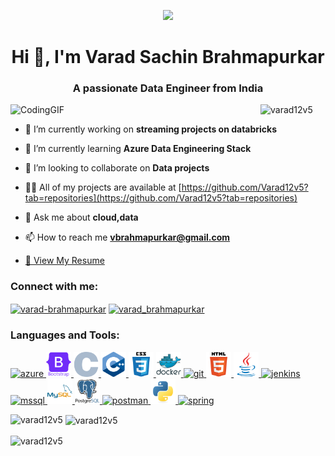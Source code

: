 <p align="center">
  <img src="https://git-profile-readme-banner.vercel.app/api/python?username=Varad12v5&txt=A%20Azure%20Data%20Engineer">
</p>
<h1 align="center">Hi 👋, I'm Varad Sachin Brahmapurkar</h1>
<h3 align="center">A passionate Data Engineer from India</h3>
<img align="left" width="400" alt="CodingGIF" src="https://media.giphy.com/media/fryY00CO4xCz4uJuDQ/giphy.gif">

<p align="left"> <img src="https://komarev.com/ghpvc/?username=varad12v5&label=Profile%20views&color=0e75b6&style=flat" alt="varad12v5" /> </p>

- 🔭 I’m currently working on **streaming projects on databricks**

- 🌱 I’m currently learning **Azure Data Engineering Stack**

- 👯 I’m looking to collaborate on **Data projects**

- 👨‍💻 All of my projects are available at [https://github.com/Varad12v5?tab=repositories](https://github.com/Varad12v5?tab=repositories)

- 💬 Ask me about **cloud,data**

- 📫 How to reach me **vbrahmapurkar@gmail.com**

- [📄 View My Resume](https://drive.google.com/file/d/1ZvvkcZ32I0g_0tDB9Zd4RuMY_W1faAQT/view?usp=drive_link)

<h3 align="left">Connect with me:</h3>
<p align="left">
<a href="https://linkedin.com/in/varad-brahmapurkar" target="blank"><img align="center" src="https://raw.githubusercontent.com/rahuldkjain/github-profile-readme-generator/master/src/images/icons/Social/linked-in-alt.svg" alt="varad-brahmapurkar" height="30" width="40" /></a>
<a href="https://instagram.com/varad_brahmapurkar" target="blank"><img align="center" src="https://raw.githubusercontent.com/rahuldkjain/github-profile-readme-generator/master/src/images/icons/Social/instagram.svg" alt="varad_brahmapurkar" height="30" width="40" /></a>
</p>

<h3 align="left">Languages and Tools:</h3>
<p align="left"> <a href="https://azure.microsoft.com/en-in/" target="_blank" rel="noreferrer"> <img src="https://www.vectorlogo.zone/logos/microsoft_azure/microsoft_azure-icon.svg" alt="azure" width="40" height="40"/> </a> <a href="https://getbootstrap.com" target="_blank" rel="noreferrer"> <img src="https://raw.githubusercontent.com/devicons/devicon/master/icons/bootstrap/bootstrap-plain-wordmark.svg" alt="bootstrap" width="40" height="40"/> </a> <a href="https://www.cprogramming.com/" target="_blank" rel="noreferrer"> <img src="https://raw.githubusercontent.com/devicons/devicon/master/icons/c/c-original.svg" alt="c" width="40" height="40"/> </a> <a href="https://www.w3schools.com/cpp/" target="_blank" rel="noreferrer"> <img src="https://raw.githubusercontent.com/devicons/devicon/master/icons/cplusplus/cplusplus-original.svg" alt="cplusplus" width="40" height="40"/> </a> <a href="https://www.w3schools.com/css/" target="_blank" rel="noreferrer"> <img src="https://raw.githubusercontent.com/devicons/devicon/master/icons/css3/css3-original-wordmark.svg" alt="css3" width="40" height="40"/> </a> <a href="https://www.docker.com/" target="_blank" rel="noreferrer"> <img src="https://raw.githubusercontent.com/devicons/devicon/master/icons/docker/docker-original-wordmark.svg" alt="docker" width="40" height="40"/> </a> <a href="https://git-scm.com/" target="_blank" rel="noreferrer"> <img src="https://www.vectorlogo.zone/logos/git-scm/git-scm-icon.svg" alt="git" width="40" height="40"/> </a> <a href="https://www.w3.org/html/" target="_blank" rel="noreferrer"> <img src="https://raw.githubusercontent.com/devicons/devicon/master/icons/html5/html5-original-wordmark.svg" alt="html5" width="40" height="40"/> </a> <a href="https://www.java.com" target="_blank" rel="noreferrer"> <img src="https://raw.githubusercontent.com/devicons/devicon/master/icons/java/java-original.svg" alt="java" width="40" height="40"/> </a> <a href="https://www.jenkins.io" target="_blank" rel="noreferrer"> <img src="https://www.vectorlogo.zone/logos/jenkins/jenkins-icon.svg" alt="jenkins" width="40" height="40"/> </a> <a href="https://www.microsoft.com/en-us/sql-server" target="_blank" rel="noreferrer"> <img src="https://www.svgrepo.com/show/303229/microsoft-sql-server-logo.svg" alt="mssql" width="40" height="40"/> </a> <a href="https://www.mysql.com/" target="_blank" rel="noreferrer"> <img src="https://raw.githubusercontent.com/devicons/devicon/master/icons/mysql/mysql-original-wordmark.svg" alt="mysql" width="40" height="40"/> </a> <a href="https://www.postgresql.org" target="_blank" rel="noreferrer"> <img src="https://raw.githubusercontent.com/devicons/devicon/master/icons/postgresql/postgresql-original-wordmark.svg" alt="postgresql" width="40" height="40"/> </a> <a href="https://postman.com" target="_blank" rel="noreferrer"> <img src="https://www.vectorlogo.zone/logos/getpostman/getpostman-icon.svg" alt="postman" width="40" height="40"/> </a> <a href="https://www.python.org" target="_blank" rel="noreferrer"> <img src="https://raw.githubusercontent.com/devicons/devicon/master/icons/python/python-original.svg" alt="python" width="40" height="40"/> </a> <a href="https://spring.io/" target="_blank" rel="noreferrer"> <img src="https://www.vectorlogo.zone/logos/springio/springio-icon.svg" alt="spring" width="40" height="40"/> </a> </p>

<p><img align="left" src="https://github-readme-stats.vercel.app/api/top-langs?username=varad12v5&show_icons=true&locale=en&layout=compact" alt="varad12v5" /></p>

<p>&nbsp;<img align="center" src="https://github-readme-stats.vercel.app/api?username=varad12v5&show_icons=true&locale=en" alt="varad12v5" /></p>

<p><img align="center" src="https://github-readme-streak-stats.herokuapp.com/?user=varad12v5&" alt="varad12v5" /></p>
